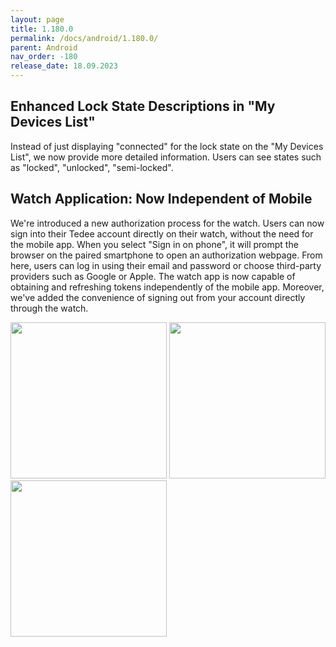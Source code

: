 ```yaml
---
layout: page
title: 1.180.0
permalink: /docs/android/1.180.0/
parent: Android
nav_order: -180
release_date: 18.09.2023
---
```


## Enhanced Lock State Descriptions in "My Devices List"
Instead of just displaying "connected" for the lock state on the "My Devices List", we now provide more detailed information. Users can see states such as "locked", "unlocked", "semi-locked".

## Watch Application: Now Independent of Mobile
We're introduced a new authorization process for the watch. Users can now sign into their Tedee account directly on their watch, without the need for the mobile app. When you select "Sign in on phone", it will prompt the browser on the paired smartphone to open an authorization webpage. From here, users can log in using their email and password or choose third-party providers such as Google or Apple. The watch app is now capable of obtaining and refreshing tokens independently of the mobile app. Moreover, we've added the convenience of signing out from your account directly through the watch.

<img src="/tedee-release-notes/docs/android/assets/1.180.0_sign_in_watch.png" width="250">
<img src="/tedee-release-notes/docs/android/assets/1.180.0_sign_in_mobile_browser.jpg" width="250">
<img src="/tedee-release-notes/docs/android/assets/1.180.0_sign_in_wear_google_api.jpg" width="250">